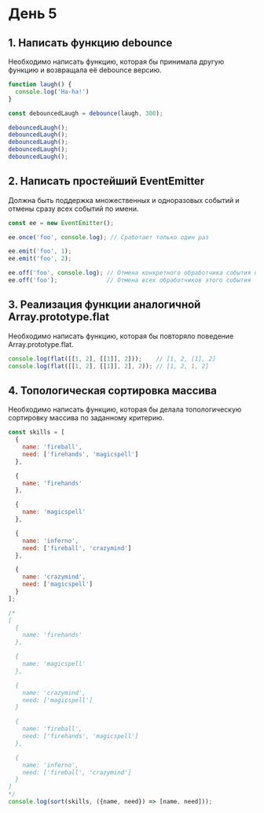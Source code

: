 # День 5

## 1. Написать функцию debounce

Необходимо написать функцию, которая бы принимала другую функцию и возвращала её debounce версию.

```js
function laugh() {
  console.log('Ha-ha!')
}

const debouncedLaugh = debounce(laugh, 300);

debouncedLaugh();
debouncedLaugh();
debouncedLaugh();
debouncedLaugh();
debouncedLaugh();
```

## 2. Написать простейший EventEmitter

Должна быть поддержка множественных и одноразовых событий и отмены сразу всех событий по имени.

```js
const ee = new EventEmitter();

ee.once('foo', console.log); // Сработает только один раз

ee.emit('foo', 1);
ee.emit('foo', 2);

ee.off('foo', console.log); // Отмена конкретного обработчика события по ссылке
ee.off('foo');              // Отмена всех обработчиков этого события
```

## 3. Реализация функции аналогичной Array.prototype.flat

Необходимо написать функцию, которая бы повторяло поведение Array.prototype.flat.

```js
console.log(flat([[1, 2], [[1]], 2]));    // [1, 2, [1], 2]
console.log(flat([[1, 2], [[1]], 2], 2)); // [1, 2, 1, 2]
```

## 4. Топологическая сортировка массива

Необходимо написать функцию, которая бы делала топологическую сортировку массива по заданному критерию.

```js
const skills = [
  {
    name: 'fireball',
    need: ['firehands', 'magicspell']
  },

  {
    name: 'firehands'
  },

  {
    name: 'magicspell'
  },

  {
    name: 'inferno',
    need: ['fireball', 'crazymind']
  },

  {
    name: 'crazymind',
    need: ['magicspell']
  }
];

/*
[
  {
    name: 'firehands'
  },

  {
    name: 'magicspell'
  },

  {
    name: 'crazymind',
    need: ['magicspell']
  }

  {
    name: 'fireball',
    need: ['firehands', 'magicspell']
  },

  {
    name: 'inferno',
    need: ['fireball', 'crazymind']
  }
]
*/
console.log(sort(skills, ({name, need}) => [name, need]));
```
